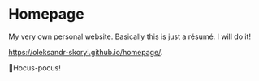 # Homepage
My very own personal website. Basically this is just a résumé. I will do it!

https://oleksandr-skoryi.github.io/homepage/.

🧙Hocus-pocus!
